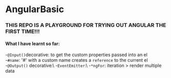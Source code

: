 # AngularBasic

### THIS REPO IS A PLAYGROUND FOR TRYING OUT ANGULAR THE FIRST TIME!!!
#### What I have learnt so far:
-`@Input()`decorative: to get the custom properties passed into an el\
-`#name`: '#' with a custom name creates a `reference` to the current el\
-`@Output()` decorative:\ 
-`EventEmitter`:\ 
-`*ngFor`: iteration > render multiple data